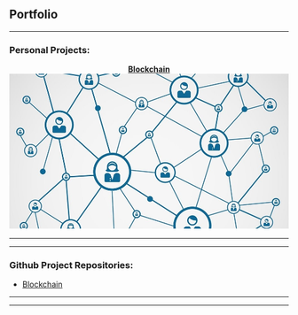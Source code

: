 ## Portfolio

---

### Personal Projects:

[<center><b>Blockchain</b></center>](/sample_page)
[<img src="images/blockchain-network.jpg?raw=true"/>](/sample_page)

---

---

### Github Project Repositories:

- [Blockchain](http://example.com/)


---




---
